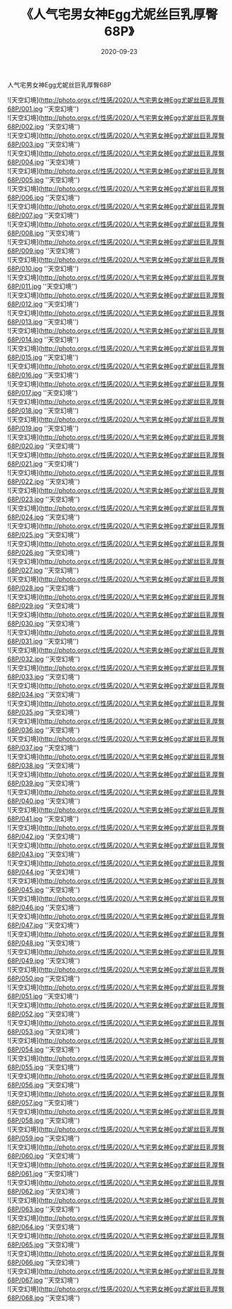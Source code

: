 ﻿---
layout: post
title:  《人气宅男女神Egg尤妮丝巨乳厚臀68P》
date:   2020-09-23
image: http://photo.orgx.cf/性感/2020/人气宅男女神Egg尤妮丝巨乳厚臀68P/000.jpg
categories: [美女, 性感, 泳衣]
---

人气宅男女神Egg尤妮丝巨乳厚臀68P



![天空幻境](http://photo.orgx.cf/性感/2020/人气宅男女神Egg尤妮丝巨乳厚臀68P/001.jpg ''天空幻境'') <br>
![天空幻境](http://photo.orgx.cf/性感/2020/人气宅男女神Egg尤妮丝巨乳厚臀68P/002.jpg ''天空幻境'') <br>
![天空幻境](http://photo.orgx.cf/性感/2020/人气宅男女神Egg尤妮丝巨乳厚臀68P/003.jpg ''天空幻境'') <br>
![天空幻境](http://photo.orgx.cf/性感/2020/人气宅男女神Egg尤妮丝巨乳厚臀68P/004.jpg ''天空幻境'') <br>
![天空幻境](http://photo.orgx.cf/性感/2020/人气宅男女神Egg尤妮丝巨乳厚臀68P/005.jpg ''天空幻境'') <br>
![天空幻境](http://photo.orgx.cf/性感/2020/人气宅男女神Egg尤妮丝巨乳厚臀68P/006.jpg ''天空幻境'') <br>
![天空幻境](http://photo.orgx.cf/性感/2020/人气宅男女神Egg尤妮丝巨乳厚臀68P/007.jpg ''天空幻境'') <br>
![天空幻境](http://photo.orgx.cf/性感/2020/人气宅男女神Egg尤妮丝巨乳厚臀68P/008.jpg ''天空幻境'') <br>
![天空幻境](http://photo.orgx.cf/性感/2020/人气宅男女神Egg尤妮丝巨乳厚臀68P/009.jpg ''天空幻境'') <br>
![天空幻境](http://photo.orgx.cf/性感/2020/人气宅男女神Egg尤妮丝巨乳厚臀68P/010.jpg ''天空幻境'') <br>
![天空幻境](http://photo.orgx.cf/性感/2020/人气宅男女神Egg尤妮丝巨乳厚臀68P/011.jpg ''天空幻境'') <br>
![天空幻境](http://photo.orgx.cf/性感/2020/人气宅男女神Egg尤妮丝巨乳厚臀68P/012.jpg ''天空幻境'') <br>
![天空幻境](http://photo.orgx.cf/性感/2020/人气宅男女神Egg尤妮丝巨乳厚臀68P/013.jpg ''天空幻境'') <br>
![天空幻境](http://photo.orgx.cf/性感/2020/人气宅男女神Egg尤妮丝巨乳厚臀68P/014.jpg ''天空幻境'') <br>
![天空幻境](http://photo.orgx.cf/性感/2020/人气宅男女神Egg尤妮丝巨乳厚臀68P/015.jpg ''天空幻境'') <br>
![天空幻境](http://photo.orgx.cf/性感/2020/人气宅男女神Egg尤妮丝巨乳厚臀68P/016.jpg ''天空幻境'') <br>
![天空幻境](http://photo.orgx.cf/性感/2020/人气宅男女神Egg尤妮丝巨乳厚臀68P/017.jpg ''天空幻境'') <br>
![天空幻境](http://photo.orgx.cf/性感/2020/人气宅男女神Egg尤妮丝巨乳厚臀68P/018.jpg ''天空幻境'') <br>
![天空幻境](http://photo.orgx.cf/性感/2020/人气宅男女神Egg尤妮丝巨乳厚臀68P/019.jpg ''天空幻境'') <br>
![天空幻境](http://photo.orgx.cf/性感/2020/人气宅男女神Egg尤妮丝巨乳厚臀68P/020.jpg ''天空幻境'') <br>
![天空幻境](http://photo.orgx.cf/性感/2020/人气宅男女神Egg尤妮丝巨乳厚臀68P/021.jpg ''天空幻境'') <br>
![天空幻境](http://photo.orgx.cf/性感/2020/人气宅男女神Egg尤妮丝巨乳厚臀68P/022.jpg ''天空幻境'') <br>
![天空幻境](http://photo.orgx.cf/性感/2020/人气宅男女神Egg尤妮丝巨乳厚臀68P/023.jpg ''天空幻境'') <br>
![天空幻境](http://photo.orgx.cf/性感/2020/人气宅男女神Egg尤妮丝巨乳厚臀68P/024.jpg ''天空幻境'') <br>
![天空幻境](http://photo.orgx.cf/性感/2020/人气宅男女神Egg尤妮丝巨乳厚臀68P/025.jpg ''天空幻境'') <br>
![天空幻境](http://photo.orgx.cf/性感/2020/人气宅男女神Egg尤妮丝巨乳厚臀68P/026.jpg ''天空幻境'') <br>
![天空幻境](http://photo.orgx.cf/性感/2020/人气宅男女神Egg尤妮丝巨乳厚臀68P/027.jpg ''天空幻境'') <br>
![天空幻境](http://photo.orgx.cf/性感/2020/人气宅男女神Egg尤妮丝巨乳厚臀68P/028.jpg ''天空幻境'') <br>
![天空幻境](http://photo.orgx.cf/性感/2020/人气宅男女神Egg尤妮丝巨乳厚臀68P/029.jpg ''天空幻境'') <br>
![天空幻境](http://photo.orgx.cf/性感/2020/人气宅男女神Egg尤妮丝巨乳厚臀68P/030.jpg ''天空幻境'') <br>
![天空幻境](http://photo.orgx.cf/性感/2020/人气宅男女神Egg尤妮丝巨乳厚臀68P/031.jpg ''天空幻境'') <br>
![天空幻境](http://photo.orgx.cf/性感/2020/人气宅男女神Egg尤妮丝巨乳厚臀68P/032.jpg ''天空幻境'') <br>
![天空幻境](http://photo.orgx.cf/性感/2020/人气宅男女神Egg尤妮丝巨乳厚臀68P/033.jpg ''天空幻境'') <br>
![天空幻境](http://photo.orgx.cf/性感/2020/人气宅男女神Egg尤妮丝巨乳厚臀68P/034.jpg ''天空幻境'') <br>
![天空幻境](http://photo.orgx.cf/性感/2020/人气宅男女神Egg尤妮丝巨乳厚臀68P/035.jpg ''天空幻境'') <br>
![天空幻境](http://photo.orgx.cf/性感/2020/人气宅男女神Egg尤妮丝巨乳厚臀68P/036.jpg ''天空幻境'') <br>
![天空幻境](http://photo.orgx.cf/性感/2020/人气宅男女神Egg尤妮丝巨乳厚臀68P/037.jpg ''天空幻境'') <br>
![天空幻境](http://photo.orgx.cf/性感/2020/人气宅男女神Egg尤妮丝巨乳厚臀68P/038.jpg ''天空幻境'') <br>
![天空幻境](http://photo.orgx.cf/性感/2020/人气宅男女神Egg尤妮丝巨乳厚臀68P/039.jpg ''天空幻境'') <br>
![天空幻境](http://photo.orgx.cf/性感/2020/人气宅男女神Egg尤妮丝巨乳厚臀68P/040.jpg ''天空幻境'') <br>
![天空幻境](http://photo.orgx.cf/性感/2020/人气宅男女神Egg尤妮丝巨乳厚臀68P/041.jpg ''天空幻境'') <br>
![天空幻境](http://photo.orgx.cf/性感/2020/人气宅男女神Egg尤妮丝巨乳厚臀68P/042.jpg ''天空幻境'') <br>
![天空幻境](http://photo.orgx.cf/性感/2020/人气宅男女神Egg尤妮丝巨乳厚臀68P/043.jpg ''天空幻境'') <br>
![天空幻境](http://photo.orgx.cf/性感/2020/人气宅男女神Egg尤妮丝巨乳厚臀68P/044.jpg ''天空幻境'') <br>
![天空幻境](http://photo.orgx.cf/性感/2020/人气宅男女神Egg尤妮丝巨乳厚臀68P/045.jpg ''天空幻境'') <br>
![天空幻境](http://photo.orgx.cf/性感/2020/人气宅男女神Egg尤妮丝巨乳厚臀68P/046.jpg ''天空幻境'') <br>
![天空幻境](http://photo.orgx.cf/性感/2020/人气宅男女神Egg尤妮丝巨乳厚臀68P/047.jpg ''天空幻境'') <br>
![天空幻境](http://photo.orgx.cf/性感/2020/人气宅男女神Egg尤妮丝巨乳厚臀68P/048.jpg ''天空幻境'') <br>
![天空幻境](http://photo.orgx.cf/性感/2020/人气宅男女神Egg尤妮丝巨乳厚臀68P/049.jpg ''天空幻境'') <br>
![天空幻境](http://photo.orgx.cf/性感/2020/人气宅男女神Egg尤妮丝巨乳厚臀68P/050.jpg ''天空幻境'') <br>
![天空幻境](http://photo.orgx.cf/性感/2020/人气宅男女神Egg尤妮丝巨乳厚臀68P/051.jpg ''天空幻境'') <br>
![天空幻境](http://photo.orgx.cf/性感/2020/人气宅男女神Egg尤妮丝巨乳厚臀68P/052.jpg ''天空幻境'') <br>
![天空幻境](http://photo.orgx.cf/性感/2020/人气宅男女神Egg尤妮丝巨乳厚臀68P/053.jpg ''天空幻境'') <br>
![天空幻境](http://photo.orgx.cf/性感/2020/人气宅男女神Egg尤妮丝巨乳厚臀68P/054.jpg ''天空幻境'') <br>
![天空幻境](http://photo.orgx.cf/性感/2020/人气宅男女神Egg尤妮丝巨乳厚臀68P/055.jpg ''天空幻境'') <br>
![天空幻境](http://photo.orgx.cf/性感/2020/人气宅男女神Egg尤妮丝巨乳厚臀68P/056.jpg ''天空幻境'') <br>
![天空幻境](http://photo.orgx.cf/性感/2020/人气宅男女神Egg尤妮丝巨乳厚臀68P/057.jpg ''天空幻境'') <br>
![天空幻境](http://photo.orgx.cf/性感/2020/人气宅男女神Egg尤妮丝巨乳厚臀68P/058.jpg ''天空幻境'') <br>
![天空幻境](http://photo.orgx.cf/性感/2020/人气宅男女神Egg尤妮丝巨乳厚臀68P/059.jpg ''天空幻境'') <br>
![天空幻境](http://photo.orgx.cf/性感/2020/人气宅男女神Egg尤妮丝巨乳厚臀68P/060.jpg ''天空幻境'') <br>
![天空幻境](http://photo.orgx.cf/性感/2020/人气宅男女神Egg尤妮丝巨乳厚臀68P/061.jpg ''天空幻境'') <br>
![天空幻境](http://photo.orgx.cf/性感/2020/人气宅男女神Egg尤妮丝巨乳厚臀68P/062.jpg ''天空幻境'') <br>
![天空幻境](http://photo.orgx.cf/性感/2020/人气宅男女神Egg尤妮丝巨乳厚臀68P/063.jpg ''天空幻境'') <br>
![天空幻境](http://photo.orgx.cf/性感/2020/人气宅男女神Egg尤妮丝巨乳厚臀68P/064.jpg ''天空幻境'') <br>
![天空幻境](http://photo.orgx.cf/性感/2020/人气宅男女神Egg尤妮丝巨乳厚臀68P/065.jpg ''天空幻境'') <br>
![天空幻境](http://photo.orgx.cf/性感/2020/人气宅男女神Egg尤妮丝巨乳厚臀68P/066.jpg ''天空幻境'') <br>
![天空幻境](http://photo.orgx.cf/性感/2020/人气宅男女神Egg尤妮丝巨乳厚臀68P/067.jpg ''天空幻境'') <br>
![天空幻境](http://photo.orgx.cf/性感/2020/人气宅男女神Egg尤妮丝巨乳厚臀68P/068.jpg ''天空幻境'') <br>